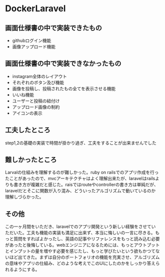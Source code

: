 # DockerLaravel
## 画面仕様書の中で実装できたもの
- githubログイン機能
- 画像アップロード機能
## 画面仕様書の中で実装できなかったもの
- instagram全体のレイアウト
- それぞれのボタン及び機能
- 画像を投稿し、投稿されたもの全てを表示させる機能
- いいね機能
- ユーザーと投稿の紐付け
- アップロード画像の制約
- アイコンの表示
## 工夫したところ
step1,2の基礎の実装で時間が掛かり過ぎ、工夫をすることが出来ませんでした
## 難しかったところ
Larvalの仕組みを理解するのが難しかった。ruby on railsでのアプリ作成を行ったことがあったので、mvcアーキテクチャはよく理解出来たが、laravelはrailsよりも書き方が複雑だと感じた。raisではrouteやcontrollerの書き方は単純だが、laravelだとそこに関数が入り混み、どういったアルゴリズムで動いているのか理解しづらかった。
## その他
この一ヶ月間をいただき、laravelでのアプリ開発という新しい経験をさせていただいた。工夫も機能の実装も満足に出来ず、本当に悔しいの一言に尽きる。もっと質問をすればよかったし、英語の記事やリファレンスをもっと読み込む必要があったと後悔している。webエンジニアになるためには、もっとアウトプットとインプットの量を増やす必要を感じたし、もっと学びたいという欲もかつてないほど出てきた。まずは自分のポートフォリオの機能を充実させ、アルゴリズムの意味やアプリの仕組み、どのような考えでこのUIにしたのかをしっかり答えられるようにする。
